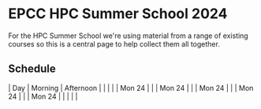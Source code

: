# EPCC HPC Summer School 2024

For the HPC Summer School we're using material from a range of
existing courses so this is a central page to help collect them all
together.

## Schedule

| Day | Morning | Afternoon |
| | | 
| Mon 24 | |
| Mon 24 | |
| Mon 24 | |
| Mon 24 | |
| Mon 24 | |
| |  |